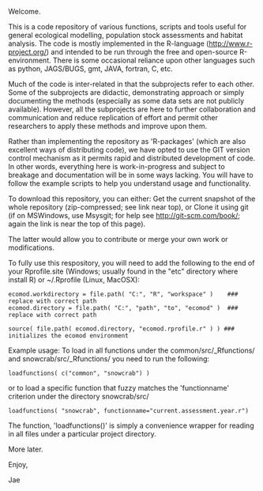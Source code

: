 
Welcome.


This is a code repository of various functions, scripts and tools useful for general ecological modelling, population stock assessments and habitat analysis. The code is mostly implemented in the R-language (http://www.r-project.org/) and intended to be run through the free and open-source R-environment. There is some occasional reliance upon other languages such as python, JAGS/BUGS, gmt, JAVA, fortran, C, etc.

Much of the code is inter-related in that the subprojects refer to each other. Some of the subprojects are didactic, demonstrating approach or simply documenting the methods (especially as some data sets are not publicly available). However, all the subprojects are here to further collaboration and communication and reduce replication of effort and permit other researchers to apply these methods and improve upon them. 

Rather than implementing the repository as 'R-packages' (which are also excellent ways of distributing code), we have opted to use the GIT version control mechanism as it permits rapid and distributed development of code. In other words, everything here is work-in-progress and subject to breakage and documentation will be in some ways lacking. You will have to follow the example scripts to help you understand usage and functionality.

To download this repository, you can either:
    Get the current snapshot of the whole repository (zip-compressed; see link near top), or 
    Clone it using git (if on MSWindows, use Msysgit; for help see http://git-scm.com/book/; again the link is near the top of this page). 

The latter would allow you to contribute or merge your own work or modifications. 


To fully use this respository, you will need to add the following to the end of your Rprofile.site (Windows; usually found in the "etc" directory where install R) or ~/.Rprofile (Linux, MacOSX):

    ecomod.workdirectory = file.path( "C:", "R", "workspace" )    ### replace with correct path
    ecomod.directory = file.path( "C:", "path", "to", "ecomod" )  ### replace with correct path
	
    source( file.path( ecomod.directory, "ecomod.rprofile.r" ) ) ### initializes the ecomod environment



Example usage: To load in all functions under the common/src/_Rfunctions/ and snowcrab/src/_Rfunctions/ you need to run the following:

    loadfunctions( c("common", "snowcrab") )  

or to load a specific function that fuzzy matches the 'functionname' criterion under the directory snowcrab/src/

    loadfunctions( "snowcrab", functionname="current.assessment.year.r")  


The function, 'loadfunctions()' is simply a convenience wrapper for reading in all files under a particular project directory. 

More later.

Enjoy,

Jae

